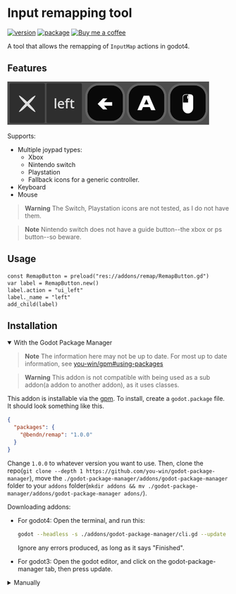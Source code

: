 # Input remapping tool

[![version](https://img.shields.io/badge/4.x-blue?logo=godot-engine&logoColor=white&label=godot&style=for-the-badge)](https://godotengine.org "Made with godot")
[![package](https://img.shields.io/npm/v/@bendn/remap?label=version&style=for-the-badge)](https://www.npmjs.com/package/@bendn/remap)
<a href='https://ko-fi.com/bendn' title='Buy me a coffee' target='_blank'><img height='28' src='https://storage.ko-fi.com/cdn/brandasset/kofi_button_red.png' alt='Buy me a coffee'> </a>

A tool that allows the remapping of `InputMap` actions in godot4.

## Features

[![image](https://raw.githubusercontent.com/bend-n/remap/main/.github/screen.png)](_blank "Some themage required")

Supports:

- Multiple joypad types:
  - Xbox
  - Nintendo switch
  - Playstation
  - Fallback icons for a generic controller.
- Keyboard
- Mouse

> **Warning** The Switch, Playstation icons are not tested, as I do not have them.

> **Note** Nintendo switch does not have a guide button--the xbox or ps button--so beware.

## Usage

```gdscript
const RemapButton = preload("res://addons/remap/RemapButton.gd")
var label = RemapButton.new()
label.action = "ui_left"
label._name = "left"
add_child(label)
```

## Installation

<details open>
  <summary>With the Godot Package Manager</summary>

> **Note** The information here may not be up to date. For most up to date information, see [you-win/gpm#using-packages](https://github.com/you-win/godot-package-manager#using-packages-quickstart)

> **Warning** This addon is not compatible with being used as a sub addon(a addon to another addon), as it uses classes.

This addon is installable via the [gpm](https://github.com/you-win/godot-package-manager).
To install, create a `godot.package` file.
It should look something like this.

```json
{
  "packages": {
    "@bendn/remap": "1.0.0"
  }
}
```

Change `1.0.0` to whatever version you want to use.
Then, clone the repo(`git clone --depth 1 https://github.com/you-win/godot-package-manager`),
move the `./godot-package-manager/addons/godot-package-manager` folder to your `addons` folder(`mkdir addons && mv ./godot-package-manager/addons/godot-package-manager adons/`).

Downloading addons:

- For godot4:
  Open the terminal, and run this:

  ```bash
  godot --headless -s ./addons/godot-package-manager/cli.gd --update
  ```

  Ignore any errors produced, as long as it says "Finished".

- For godot3:
  Open the godot editor, and click on the godot-package-manager tab, then press update.

</details>
<details>
  <summary>Manually</summary>

- Clone the repo(`git clone --depth 1 https://github.com/bend-n/remap`).
- Move the `remap/addons/remap` folder into your `addons` folder(`mkdir addons && mv remap/addons/remap addons/`)

</details>
